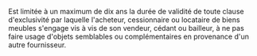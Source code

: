   
 Est limitée à un maximum de dix ans la durée de validité de toute clause d'exclusivité par laquelle l'acheteur, cessionnaire ou locataire de biens meubles s'engage vis à vis de son vendeur, cédant ou bailleur, à ne pas faire usage d'objets semblables ou complémentaires en provenance d'un autre fournisseur.  

  
